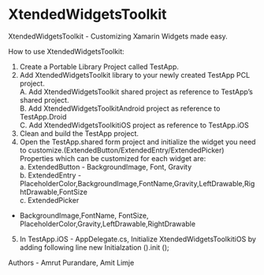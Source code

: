 # XtendedWidgetsToolkit
XtendedWidgetsToolkit - Customizing Xamarin Widgets made easy.

How to use XtendedWidgetsToolkit:

1. Create a Portable Library Project called TestApp.
2. Add  XtendedWidgetsToolkit library  to your newly created TestApp PCL project.<br/>
		A. Add XtendedWidgetsToolkit shared project as reference to TestApp’s shared project.<br/>
		B. Add XtendedWidgetsToolkitAndroid project as reference to TestApp.Droid<br/>
		C. Add XtendedWidgetsToolkitiOS project as reference to TestApp.iOS<br/> 
3. Clean and build the TestApp project.
4. Open the TestApp.shared form project and initialize the widget you need to customize.(ExtendedButton/ExtendedEntry/ExtendedPicker)
	Properties which can be customized for each widget are:<br/>
		a. ExtendedButton - BackgroundImage, Font, Gravity<br/>
		b. ExtendedEntry -PlaceholderColor,BackgroundImage,FontName,Gravity,LeftDrawable,RightDrawable,FontSize<br/>
		c. ExtendedPicker 
- BackgroundImage,FontName, FontSize, PlaceholderColor,Gravity,LeftDrawable,RightDrawable<br/> 			

5. In TestApp.iOS - AppDelegate.cs, Initialize XtendedWidgetsToolkitiOS by adding following line 
		new Initialzation ().init (); 

Authors - Amrut Purandare,  Amit Limje
